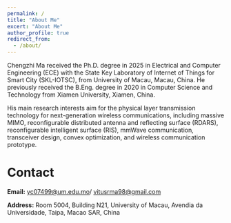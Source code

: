 ```yaml
---
permalink: /
title: "About Me"
excert: "About Me"
author_profile: true
redirect_from: 
  - /about/
---
```


Chengzhi Ma received the Ph.D. degree in 2025 in Electrical and Computer Engineering (ECE) with the State Key Laboratory of Internet of Things for Smart City (SKL-IOTSC), from University of Macau, Macau, China. He previously received the B.Eng. degree in 2020 in Computer Science and Technology from Xiamen University, Xiamen, China. 

His main research interests aim for the physical layer transmission technology for next-generation wireless communications, including massive MIMO, reconfigurable distributed antenna and reflecting surface (RDARS), reconfigurable intelligent surface (RIS), mmWave communication, transceiver design, convex optimization, and wireless communication prototype.

    
# Contact

**Email:** yc07499@um.edu.mo/ vitusrma98@gmail.com

**Address:** Room 5004, Building N21, University of Macau, Avendia da Universidade, Taipa, Macao SAR, China
 
